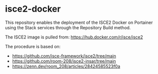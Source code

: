 # isce2-docker

This repository enables the deployment of the ISCE2 Docker on Portainer using the Stack services through the Repository Build method.

The ISCE2 image is pulled from: https://hub.docker.com/r/isce/isce2

The procedure is based on:
- https://github.com/isce-framework/isce2/tree/main
- https://github.com/room-208/isce2-insar/tree/main
- https://zenn.dev/room_208/articles/28424585523f0a
